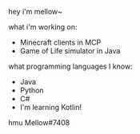 hey i'm mellow~

what i'm working on:

  - Minecraft clients in MCP
  - Game of Life simulator in Java

what programming languages I know:

  - Java
  - Python
  - C#
  - I'm learning Kotlin!

hmu Mellow#7408


